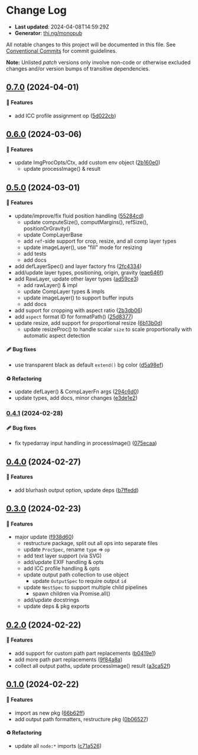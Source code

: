 # Change Log

- **Last updated**: 2024-04-08T14:59:29Z
- **Generator**: [thi.ng/monopub](https://thi.ng/monopub)

All notable changes to this project will be documented in this file.
See [Conventional Commits](https://conventionalcommits.org/) for commit guidelines.

**Note:** Unlisted _patch_ versions only involve non-code or otherwise excluded changes
and/or version bumps of transitive dependencies.

## [0.7.0](https://github.com/thi-ng/umbrella/tree/@thi.ng/imago@0.7.0) (2024-04-01)

#### 🚀 Features

- add ICC profile assignment op ([5d022cb](https://github.com/thi-ng/umbrella/commit/5d022cb))

## [0.6.0](https://github.com/thi-ng/umbrella/tree/@thi.ng/imago@0.6.0) (2024-03-06)

#### 🚀 Features

- update ImgProcOpts/Ctx, add custom env object ([2b160e0](https://github.com/thi-ng/umbrella/commit/2b160e0))
  - update processImage() & result

## [0.5.0](https://github.com/thi-ng/umbrella/tree/@thi.ng/imago@0.5.0) (2024-03-01)

#### 🚀 Features

- update/improve/fix fluid position handling ([55284cd](https://github.com/thi-ng/umbrella/commit/55284cd))
  - update computeSize(), computMargins(), refSize(), positionOrGravity()
  - update CompLayerBase
  - add `ref`-side support for crop, resize, and all comp layer types
  - update imageLayer(), use "fill" mode for resizing
  - add tests
  - add docs
- add defLayerSpec() and layer factory fns ([2fc4334](https://github.com/thi-ng/umbrella/commit/2fc4334))
- add/update layer types, positioning, origin, gravity ([eae646f](https://github.com/thi-ng/umbrella/commit/eae646f))
- add RawLayer, update other layer types ([ad59ce3](https://github.com/thi-ng/umbrella/commit/ad59ce3))
  - add rawLayer() & impl
  - update CompLayer types & impls
  - update imageLayer() to support buffer inputs
  - add docs
- add suport for cropping with aspect ratio ([2b3db06](https://github.com/thi-ng/umbrella/commit/2b3db06))
- add `aspect` format ID for formatPath() ([25d8377](https://github.com/thi-ng/umbrella/commit/25d8377))
- update resize, add support for proportional resize ([6b13b0d](https://github.com/thi-ng/umbrella/commit/6b13b0d))
  - update resizeProc() to handle scalar `size` to scale proportionally
    with automatic aspect detection

#### 🩹 Bug fixes

- use transparent black as default `extend()` bg color ([d5a98ef](https://github.com/thi-ng/umbrella/commit/d5a98ef))

#### ♻️ Refactoring

- update defLayer() & CompLayerFn args ([294c6d0](https://github.com/thi-ng/umbrella/commit/294c6d0))
- update types, add docs, minor changes ([e3de1e2](https://github.com/thi-ng/umbrella/commit/e3de1e2))

### [0.4.1](https://github.com/thi-ng/umbrella/tree/@thi.ng/imago@0.4.1) (2024-02-28)

#### 🩹 Bug fixes

- fix typedarray input handling in processImage() ([075ecaa](https://github.com/thi-ng/umbrella/commit/075ecaa))

## [0.4.0](https://github.com/thi-ng/umbrella/tree/@thi.ng/imago@0.4.0) (2024-02-27)

#### 🚀 Features

- add blurhash output option, update deps ([b7ffedd](https://github.com/thi-ng/umbrella/commit/b7ffedd))

## [0.3.0](https://github.com/thi-ng/umbrella/tree/@thi.ng/imago@0.3.0) (2024-02-23)

#### 🚀 Features

- major update ([f938d60](https://github.com/thi-ng/umbrella/commit/f938d60))
  - restructure package, split out all ops into separate files
  - update `ProcSpec`, rename `type` => `op`
  - add text layer support (via SVG)
  - add/update EXIF handling & opts
  - add ICC profile handling & opts
  - update output path collection to use object
    - update `OutputSpec` to require output `id`
  - update `NestSpec` to support multiple child pipelines
    - spawn children via Promise.all()
  - add/update docstrings
  - update deps & pkg exports

## [0.2.0](https://github.com/thi-ng/umbrella/tree/@thi.ng/imago@0.2.0) (2024-02-22)

#### 🚀 Features

- add support for custom path part replacements ([b0419e1](https://github.com/thi-ng/umbrella/commit/b0419e1))
- add more path part replacements ([9f84a8a](https://github.com/thi-ng/umbrella/commit/9f84a8a))
- collect all output paths, update processImage() result ([a3ca52f](https://github.com/thi-ng/umbrella/commit/a3ca52f))

## [0.1.0](https://github.com/thi-ng/umbrella/tree/@thi.ng/imago@0.1.0) (2024-02-22)

#### 🚀 Features

- import as new pkg ([66b62ff](https://github.com/thi-ng/umbrella/commit/66b62ff))
- add output path formatters, restructure pkg ([0b06527](https://github.com/thi-ng/umbrella/commit/0b06527))

#### ♻️ Refactoring

- update all `node:*` imports ([c71a526](https://github.com/thi-ng/umbrella/commit/c71a526))
